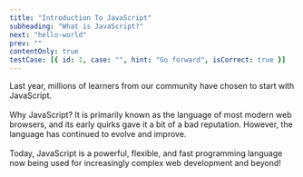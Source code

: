```yaml
---
title: "Introduction To JavaScript"
subheading: "What is JavaScript?"
next: "hello-world"
prev: ""
contentOnly: true
testCase: [{ id: 1, case: "", hint: "Go forward", isCorrect: true }]
---
```


Last year, millions of learners from our community have chosen to start with JavaScript.
<br/><br/>
Why JavaScript? It is primarily known as the language of most modern web browsers, and its early quirks gave it a bit of a bad reputation. However, the language has continued to evolve and improve.
<br/><br/>
Today, JavaScript is a powerful, flexible, and fast programming language now being used for increasingly complex web development and beyond!
